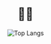 <div align=center><h1>👋🏻</h1></div>

<div align=center>

![Top Langs](https://github-readme-stats.vercel.app/api/top-langs/?username=leetmdqor&layout=compact&)

<!--
**leetmdqor/leetmdqor** is a ✨ _special_ ✨ repository because its `README.md` (this file) appears on your GitHub profile.

Here are some ideas to get you started:

- 🔭 I’m currently working on ...
- 🌱 I’m currently learning ...
- 👯 I’m looking to collaborate on ...
- 🤔 I’m looking for help with ...
- 💬 Ask me about ...
- 📫 How to reach me: ...
- 😄 Pronouns: ...
- ⚡ Fun fact: ...
-->
